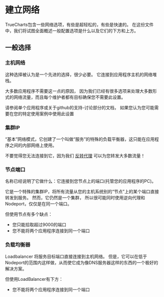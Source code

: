 # 建立网络

TrueCharts包含一些网络选项，有些是超轻松的，有些是快速的。 在这份文件中，我们将试图全面概述一般配置选项是什么以及它们的下方和上方。

## 一般选择

### 主机网络

这种选择被认为是一个先进的选择，很少必要。 它连接到应用程序主机的网络堆栈。

大多数应用程序不需要这一点的原因， 因为我们已经有很多选项来处理大多数形式的网络流量，而且每个维护者都有目标确保您不需要此设置。

请参阅单个应用程序或关于github的支持-讨论部分的文档， 如果您认为您可能需要在您的特定使用案例中使用此设置

### 集群IP

“基本”网络模式，它创建了一个叫做“服务”的特殊的负载平衡器，这只能在应用程序之间的内部网络上使用。

不要觉得您无法连接到它，因为我们 [反转代理](https://wiki.truecharts.org/general/reverse-proxy/) 可以为您转发大多数流量！

### 节点端口

名称已经说明了它做什么：它连接到您节点上的端口(托管您的应用程序的PC)。

它是一个特殊的集群IP，将所有流量从您的主机系统别的“节点”上的某个端口直接转发到服务。 然而，它仍然是一个集群， 所以很可能同时使用逆向代理和Nodeport，仅仅是在同一个端口。

但使用节点有多个缺点：

- 您只能拾取超过9000的端口
- 您不能将两个应用程序连接到同一个端口

### 负载均衡器

Loadbalancer 将服务目标端口直接连接到主机网络。 但是，它可以在低于Nodeport的范围内这样做，从而使它成为像DNS服务器这样的东西的一个极好的解决方案。

但使用LoadBalancer有下方：

- 您不能将两个应用程序连接到同一个端口
